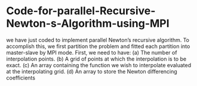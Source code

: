 # Code-for-parallel-Recursive-Newton-s-Algorithm-using-MPI
we have just coded to implement parallel Newton’s recursive algorithm. To accomplish this, we first  partition the problem and fitted each partition into master-slave by MPI mode. First, we need to have: 
(a) The number of interpolation points.
(b) A grid of points at which the interpolation is to be exact.
(c) An array containing the function we wish to interpolate evaluated at the interpolating grid. 
(d) An array to store the Newton differencing coefficients
